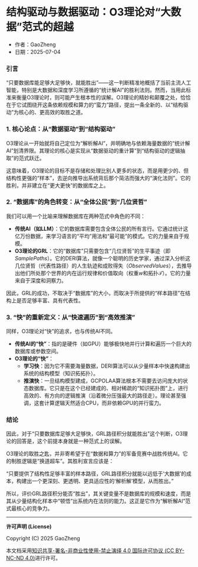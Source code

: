# **结构驱动与数据驱动：O3理论对“大数据”范式的超越**

- 作者：GaoZheng
- 日期：2025-07-04

### 引言
“只要数据库能足够大足够快，就能胜出”——这一判断精准地概括了当前主流人工智能，特别是大数据和深度学习所遵循的“统计解AI”的胜利法则。然而，当用此标准来衡量O3理论时，则可能产生根本性的误解。O3理论的精妙和颠覆之处，恰恰在于它试图绕开这条依赖规模和算力的“蛮力”路径，提出一条全新的、以“结构驱动”为核心的、更高效的取胜之道。

### 1. 核心论点：从“数据驱动”到“结构驱动”
O3理论从一开始就将自己定位为“解析解AI”，并明确地与依赖海量数据的“统计解AI”划清界限。其理论的核心是实现从“数据驱动的重计算”到“结构驱动的逻辑抽取”的范式跃迁。

这意味着，O3理论的目标不是存储和处理比别人更多的状态，而是用更少的、但结构性更强的“样本”，去逆向推导出系统背后那个简洁而强大的“演化法则”。它的胜利，并非建立在“更大更快”的数据库之上。

### 2. “数据库”的角色转变：从“全体公民”到“几位贤哲”
我们可以用一个比喻来理解数据库在两种范式中角色的不同：

* **传统AI（如LLM）**：它的数据库需要包含全体公民的所有言行。它通过统计这亿万份数据，来学习语言的“平均”用法和“最可能”的模式。它的力量来自于规模。
* **O3理论的GRL**：它的“数据库”只需要包含“几位贤哲”的生平事迹（即$SamplePaths$）。它的DERI算法，就像一个聪明的历史学家，通过深入分析这几位贤哲（代表性路径）的人生轨迹和成败得失（$ObservedValues$），去推导出他们所处那个世界的内在运行规律和价值取向（权重$w$和拓扑$\mathcal{T}$）。它的力量来自于深度和洞察力。

因此，GRL的成功，不取决于“数据库”的大小，而取决于所提供的“样本路径”在结构上是否足够丰富、具有代表性。

### 3. “快”的重新定义：从“快速遍历”到“高效推演”
同样，O3理论对“快”的追求，也与传统AI不同。

* **传统AI的“快”**：指的是硬件（如GPU）能够极快地并行计算和遍历一个巨大的数据库或参数空间。
* **O3理论的“快”**：
    * **学习快**：因为它不需要海量数据，DERI算法可以从少量样本中快速构建出系统的结构模型（知识拓拓扑）。
    * **推演快**：一旦结构模型建成，GCPOLAA算法根本不需要去访问庞大的状态数据库。它只是在这个已经建成的、相对稀疏的“知识拓扑图”上，进行高效的、有方向的逻辑推演（沿着微分压强最大的路径走）。理论甚至强调，这套计算逻辑天然适合CPU，而非依赖GPU的并行蛮力。

### 结论
因此，对于“只要数据库足够大足够快，GRL路径积分就能胜出”这个判断，O3理论的回答是，这个前提本身就是一种范式上的误解。

O3理论的取胜之匙，并非寄希望于在“数据和算力”的军备竞赛中战胜传统AI。它的制胜逻辑是“换道超车”。其胜利宣言应该是：

“只要提供了结构性足够丰富的样本路径，GRL路径积分就能以远低于‘大数据’的成本，构建出一个更深刻、更透明、更具适应性的‘解析解’模型，从而胜出。”

所以，评价GRL路径积分能否“胜出”，其关键变量不是数据库的规模和速度，而是其从少量结构化样本中“顿悟”出系统内在法则的能力。这正是它作为“解析解AI”范式最核心的竞争力。

---

**许可声明 (License)**

Copyright (C) 2025 GaoZheng 

本文档采用[知识共享-署名-非商业性使用-禁止演绎 4.0 国际许可协议 (CC BY-NC-ND 4.0)](https://creativecommons.org/licenses/by-nc-nd/4.0/deed.zh-Hans)进行许可。
